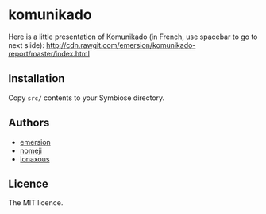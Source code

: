komunikado
==========

Here is a little presentation of Komunikado (in French, use spacebar to go to next slide): http://cdn.rawgit.com/emersion/komunikado-report/master/index.html

## Installation

Copy `src/` contents to your Symbiose directory.

## Authors

* [emersion](http://emersion.fr)
* [nomeji](https://github.com/Nomeji)
* [lonaxous](https://github.com/lonaxous)

## Licence

The MIT licence.

